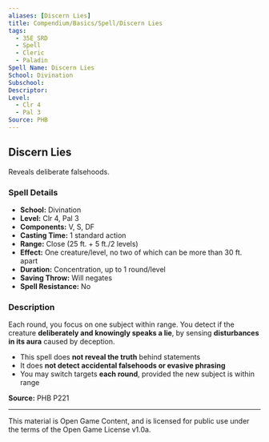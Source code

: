 ```yaml
---
aliases: [Discern Lies]
title: Compendium/Basics/Spell/Discern Lies
tags:
  - 35E_SRD
  - Spell
  - Cleric
  - Paladin
Spell Name: Discern Lies
School: Divination
Subschool: 
Descriptor: 
Level:
  - Clr 4
  - Pal 3
Source: PHB
---
```


## Discern Lies

Reveals deliberate falsehoods.

### Spell Details

- **School:** Divination  
- **Level:** Clr 4, Pal 3  
- **Components:** V, S, DF  
- **Casting Time:** 1 standard action  
- **Range:** Close (25 ft. + 5 ft./2 levels)  
- **Effect:** One creature/level, no two of which can be more than 30 ft. apart  
- **Duration:** Concentration, up to 1 round/level  
- **Saving Throw:** Will negates  
- **Spell Resistance:** No  

### Description

Each round, you focus on one subject within range. You detect if the creature **deliberately and knowingly speaks a lie**, by sensing **disturbances in its aura** caused by deception.

- This spell does **not reveal the truth** behind statements  
- It does **not detect accidental falsehoods or evasive phrasing**  
- You may switch targets **each round**, provided the new subject is within range

**Source:** PHB P221

---

This material is Open Game Content, and is licensed for public use under  
the terms of the Open Game License v1.0a.
